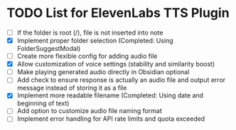 # TODO List for ElevenLabs TTS Plugin

- [ ] If the folder is root (/), file is not inserted into note
- [x] Implement proper folder selection (Completed: Using FolderSuggestModal)
- [ ] Create more flexible config for adding audio file
- [x] Allow customization of voice settings (stability and similarity boost)
- [ ] Make playing generated audio directly in Obsidian optional
- [ ] Add check to ensure response is actually an audio file and output error message instead of storing it as a file
- [x] Implement more readable filename (Completed: Using date and beginning of text)
- [ ] Add option to customize audio file naming format
- [ ] Implement error handling for API rate limits and quota exceeded
